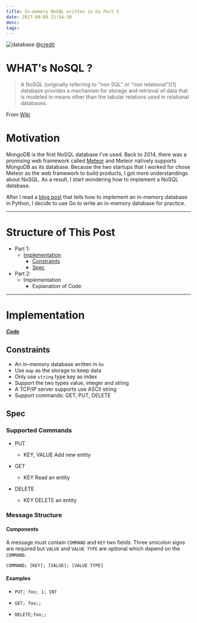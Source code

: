 ```yaml
---
title: In-memory NoSQL written in Go Part 1
date: 2017-09-08 21:54:30
desc:
tags:
---
```


![database](http://www.dataversity.net/wp-content/uploads/2012/10/NoSQL.png)
@[credit](http://www.dataversity.net/the-nosql-movement-what-is-it/)

# WHAT's NoSQL ?

> A NoSQL (originally referring to "non SQL" or "non relational")[1] database provides a mechanism for storage and retrieval of data that is modeled in means other than the tabular relations used in relational databases.

From [Wiki](https://en.wikipedia.org/wiki/NoSQL)

<!-- more -->

# Motivation

MongoDB is the first NoSQL database I've used. Back to 2014, there was a promising web framework called [Meteor](https://www.meteor.com/) and Meteor natively supports MongoDB as its database. Because the two startups that I worked for chose Meteor as the web framework to build products, I got more understandings about NoSQL. As a result, I start wondering how to implement a NoSQL database.

After I read a [blog post](https://jeffknupp.com/blog/2014/09/01/what-is-a-nosql-database-learn-by-writing-one-in-python/) that tells how to implement an in-memory database in Python, I decide to use Go to write an in-memory database for practice.

------

# Structure of This Post

* Part 1:
    * [Implementation](#implementation)
        * [Constraints](#constraints) 
        * [Spec](#spec)
* Part 2:
    * Implementation
        * Explanation of Code

------

# <a name="implementation">Implementation</a>

***[Code](https://github.com/swhsiang/gone)***

## <a name="constraints">Constraints</a>

* An in-memory database written in `Go`
* Use `map` as the storage to keep data
* Only use `string` type key as index
* Support the two types value, integer and string
* A TCP/IP server supports use ASCII string
* Support commands: GET, PUT, DELETE

## <a name="spec">Spec</a>

### Supported Commands

* PUT
    * KEY, VALUE
    Add new entity

* GET
    * KEY
    Read an entity

* DELETE
    * KEY
    DELETE an entity

### Message Structure

#### Components

A message must contain `COMMAND` and `KEY` two fields. Three smicolon signs are required but `VALUE` and `VALUE TYPE` are optional which depend on the `COMMAND`.

```
COMMAND; [KEY]; [VALUE]; [VALUE TYPE]
```

#### Examples

* `PUT; foo; 1; INT`

* `GET; foo;;`

* `DELETE;foo;;`
